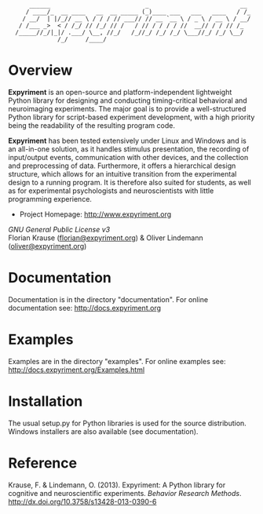 ```
      ______                           _                          __ 
     / ____/_  __ ____   __  __ _____ (_)____ ___   ___   ____   / /_
    / __/  | |/_// __ \ / / / // ___// // __ `__ \ / _ \ / __ \ / __/
   / /___ _>  < / /_/ // /_/ // /   / // / / / / //  __// / / // /_  
  /_____//_/|_|/ .___/ \__, //_/   /_//_/ /_/ /_/ \___//_/ /_/ \__/  
              /_/     /____/                                         
```

Overview
========
**Expyriment** is an open-source and platform-independent lightweight Python
library for designing and conducting timing-critical behavioral and
neuroimaging experiments. The major goal is to provide a well-structured
Python library for script-based experiment development, with a high priority
being the readability of the resulting program code.

**Expyriment** has been tested extensively under Linux and Windows and is an
all-in-one solution, as it handles stimulus presentation, the recording of
input/output events, communication with other devices, and the collection and
preprocessing of data. Furthermore, it offers a hierarchical design structure,
which allows for an intuitive transition from the experimental design to a
running program. It is therefore also suited for students, as well as for
experimental psychologists and neuroscientists with little programming
experience.

- Project Homepage: http://www.expyriment.org

*GNU General Public License v3*  
Florian Krause (florian@expyriment.org) & Oliver Lindemann (oliver@expyriment.org)

Documentation
=============
Documentation is in the directory "documentation".
For online documentation see: 
http://docs.expyriment.org

Examples
========
Examples are in the directory "examples".
For online examples see: 
http://docs.expyriment.org/Examples.html

Installation
============
The usual setup.py for Python libraries is used for the source distribution.
Windows installers are also available (see documentation).

Reference
=========
Krause, F. & Lindemann, O. (2013). Expyriment: A Python library for cognitive and neuroscientific experiments. *Behavior Research Methods*. http://dx.doi.org/10.3758/s13428-013-0390-6
